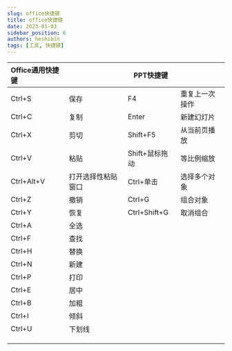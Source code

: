 ```yaml
---
slug: office快捷键
title: office快捷键
date: 2023-01-03
sidebar_position: 6
authors: heshibin
tags: [工具, 快捷键]
---
```




| Office通用快捷键 |                    | PPT快捷键      |                |
| :--------------- | ------------------ | -------------- | -------------- |
| Ctrl+S           | 保存               | F4             | 重复上一次操作 |
| Ctrl+C           | 复制               | Enter          | 新建幻灯片     |
| Ctrl+X           | 剪切               | Shift+F5       | 从当前页播放   |
| Ctrl+V           | 粘贴               | Shift+鼠标拖动 | 等比例缩放     |
| Ctrl+Alt+V       | 打开选择性粘贴窗口 | Ctrl+单击      | 选择多个对象   |
| Ctrl+Z           | 撤销               | Ctrl+G         | 组合对象       |
| Ctrl+Y           | 恢复               | Ctrl+Shift+G   | 取消组合       |
| Ctrl+A           | 全选               |                |                |
| Ctrl+F           | 查找               |                |                |
| Ctrl+H           | 替换               |                |                |
| Ctrl+N           | 新建               |                |                |
| Ctrl+P           | 打印               |                |                |
| Ctrl+E           | 居中               |                |                |
| Ctrl+B           | 加粗               |                |                |
| Ctrl+I           | 倾斜               |                |                |
| Ctrl+U           | 下划线             |                |                |
|                  |                    |                |                |
|                  |                    |                |                |
|                  |                    |                |                |

